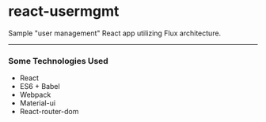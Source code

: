 # react-usermgmt
Sample "user management" React app utilizing Flux architecture.

- - - -

### Some Technologies Used
* React
* ES6 + Babel
* Webpack
* Material-ui
* React-router-dom
